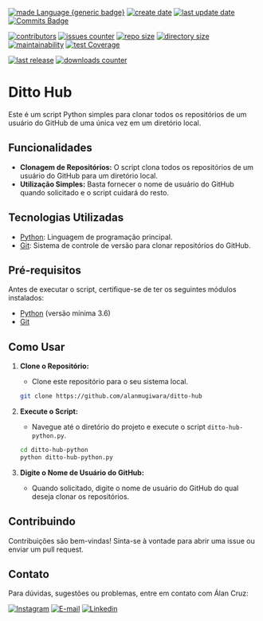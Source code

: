 [![made Language {generic badge}](https://img.shields.io/badge/Made%20with-Python%203-8A2BE2)](https://github.com/alanmugiwara)
[![create date](https://badges.pufler.dev/created/alanmugiwara/ditto-hub?color=8A2BE2)](https://github.com/alanmugiwara)
[![last update date](https://badges.pufler.dev/Updated/alanmugiwara/ditto-hub?color=8A2BE2)](https://github.com/alanmugiwara)
[![Commits Badge](https://img.shields.io/github/commit-activity/m/alanmugiwara/ditto-hub.svg?color=8A2BE2)](https://github.com/alanmugiwara)

[![contributors](https://img.shields.io/github/contributors/alanmugiwara/ditto-hub?color=8A2BE2)](https://github.com/alanmugiwara)
[![issues counter](https://img.shields.io/github/issues/alanmugiwara/ditto-hub?color=8A2BE2)](https://github.com/alanmugiwara)
[![repo size](https://img.shields.io/github/repo-size/alanmugiwara/ditto-hub?color=8A2BE2)](https://github.com/alanmugiwara)
[![directory size](https://img.shields.io/github/directory-file-count/alanmugiwara/ditto-hub?color=8A2BE2)](https://github.com/alanmugiwara)
[![maintainability](https://api.codeclimate.com/v1/badges/6982b78246699cd2458f/maintainability)](https://codeclimate.com/github/alanmugiwara/ditto-hub/maintainability) 
[![test Coverage](https://api.codeclimate.com/v1/badges/6982b78246699cd2458f/test_coverage)](https://codeclimate.com/github/alanmugiwara/ditto-hub/test_coverage)

[![last release](https://img.shields.io/github/v/release/alanmugiwara/romkeepilson2)](https://github.com/alanmugiwara)
[![downloads counter](https://img.shields.io/github/downloads/alanmugiwara/ditto-hub/total)](https://github.com/alanmugiwara)

# Ditto Hub

Este é um script Python simples para clonar todos os repositórios de um usuário do GitHub de uma única vez em um diretório local.

## Funcionalidades

- **Clonagem de Repositórios:** O script clona todos os repositórios de um usuário do GitHub para um diretório local.
- **Utilização Simples:** Basta fornecer o nome de usuário do GitHub quando solicitado e o script cuidará do resto.

## Tecnologias Utilizadas

- [Python](https://www.python.org/): Linguagem de programação principal.
- [Git](https://git-scm.com/): Sistema de controle de versão para clonar repositórios do GitHub.

## Pré-requisitos

Antes de executar o script, certifique-se de ter os seguintes módulos instalados:

- [Python](https://www.python.org/) (versão mínima 3.6)
- [Git](https://git-scm.com/)

## Como Usar

1. **Clone o Repositório:**
   - Clone este repositório para o seu sistema local.

    ```bash
    git clone https://github.com/alanmugiwara/ditto-hub
    ```

2. **Execute o Script:**
   - Navegue até o diretório do projeto e execute o script `ditto-hub-python.py`.

    ```bash
    cd ditto-hub-python
    python ditto-hub-python.py
    ```

3. **Digite o Nome de Usuário do GitHub:**
   - Quando solicitado, digite o nome de usuário do GitHub do qual deseja clonar os repositórios.

## Contribuindo

Contribuições são bem-vindas! Sinta-se à vontade para abrir uma issue ou enviar um pull request.

Contato
-------

Para dúvidas, sugestões ou problemas, entre em contato com Álan Cruz:

<div>
<a href="https://instagram.com/alanmugiwaras" target="_blank"><img loading="lazy" src="https://img.shields.io/badge/-Instagram-%23E4405F?style=for-the-badge&logo=instagram&logoColor=white" alt="Instagram"></a>
<a href="mailto:alanufrb@gmail.com"><img loading="lazy" src="https://img.shields.io/badge/Gmail-D14836?style=for-the-badge&logo=gmail&logoColor=white" alt="E-mail"></a>
<a href="https://linkedin.com/in/alansilvadacruz" target="_blank"><img loading="lazy" src="https://img.shields.io/badge/-LinkedIn-%230077B5?style=for-the-badge&logo=linkedin&logoColor=white" alt="Linkedin"></a>
</div>

